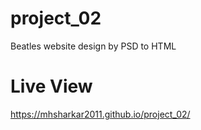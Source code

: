 # project_02

Beatles website design by PSD to HTML

# Live View

https://mhsharkar2011.github.io/project_02/
